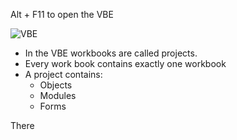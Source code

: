 Alt + F11 to open the VBE

![VBE](https://i.imgur.com/rOGNdyN.png)

- In the VBE workbooks are called projects.
- Every work book contains exactly one workbook
- A project contains:
	- Objects
	- Modules
	- Forms

There 